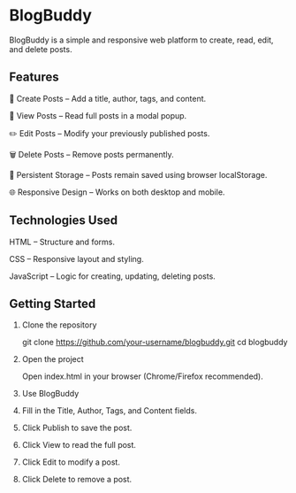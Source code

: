 # BlogBuddy
BlogBuddy is a simple and responsive web platform to create, read, edit, and delete posts.

## **Features**

📝 Create Posts – Add a title, author, tags, and content.

👀 View Posts – Read full posts in a modal popup.

✏️ Edit Posts – Modify your previously published posts.

🗑️ Delete Posts – Remove posts permanently.

💾 Persistent Storage – Posts remain saved using browser localStorage.

🌐 Responsive Design – Works on both desktop and mobile.


## **Technologies Used**

HTML – Structure and forms.

CSS – Responsive layout and styling.

JavaScript – Logic for creating, updating, deleting posts.

## **Getting Started**
1. Clone the repository

    git clone https://github.com/your-username/blogbuddy.git
    cd blogbuddy

2. Open the project

   Open index.html in your browser (Chrome/Firefox recommended).

3. Use BlogBuddy

4. Fill in the Title, Author, Tags, and Content fields.

5. Click Publish to save the post.

6. Click View to read the full post.

7. Click Edit to modify a post.

8. Click Delete to remove a post.
